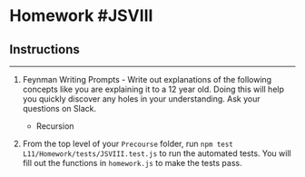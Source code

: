 # Homework #JSVIII

## Instructions
---
1. Feynman Writing Prompts - Write out explanations of the following concepts like you are explaining it to a 12 year old.  Doing this will help you quickly discover any holes in your understanding.  Ask your questions on Slack.

	* Recursion

2. From the top level of your `Precourse` folder, run `npm test L11/Homework/tests/JSVIII.test.js` to run the automated tests. You will fill out the functions in `homework.js` to make the tests pass.
